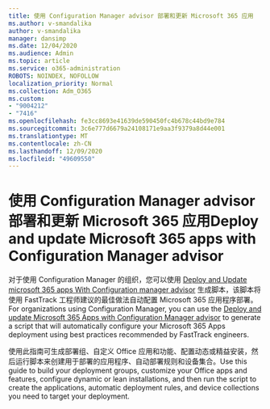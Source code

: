 ```yaml
---
title: 使用 Configuration Manager advisor 部署和更新 Microsoft 365 应用
ms.author: v-smandalika
author: v-smandalika
manager: dansimp
ms.date: 12/04/2020
ms.audience: Admin
ms.topic: article
ms.service: o365-administration
ROBOTS: NOINDEX, NOFOLLOW
localization_priority: Normal
ms.collection: Adm_O365
ms.custom:
- "9004212"
- "7416"
ms.openlocfilehash: fe3cc8693e41639de590450fc4b678c44bd9e784
ms.sourcegitcommit: 3c6e777d6679a24108171e9aa3f9379a8d44e001
ms.translationtype: MT
ms.contentlocale: zh-CN
ms.lasthandoff: 12/09/2020
ms.locfileid: "49609550"
---
```

# <a name="deploy-and-update-microsoft-365-apps-with-configuration-manager-advisor"></a><span data-ttu-id="67222-102">使用 Configuration Manager advisor 部署和更新 Microsoft 365 应用</span><span class="sxs-lookup"><span data-stu-id="67222-102">Deploy and update Microsoft 365 apps with Configuration Manager advisor</span></span>

<span data-ttu-id="67222-103">对于使用 Configuration Manager 的组织，您可以使用 [Deploy and Update microsoft 365 apps With Configuration manager advisor](https://admin.microsoft.com/adminportal/home#/oppinstall) 生成脚本，该脚本将使用 FastTrack 工程师建议的最佳做法自动配置 Microsoft 365 应用程序部署。</span><span class="sxs-lookup"><span data-stu-id="67222-103">For organizations using Configuration Manager, you can use the [Deploy and update Microsoft 365 Apps with Configuration Manager advisor](https://admin.microsoft.com/adminportal/home#/oppinstall) to generate a script that will automatically configure your Microsoft 365 Apps deployment using best practices recommended by FastTrack engineers.</span></span>

<span data-ttu-id="67222-104">使用此指南可生成部署组、自定义 Office 应用和功能、配置动态或精益安装，然后运行脚本来创建用于部署的应用程序、自动部署规则和设备集合。</span><span class="sxs-lookup"><span data-stu-id="67222-104">Use this guide to build your deployment groups, customize your Office apps and features, configure dynamic or lean installations, and then run the script to create the applications, automatic deployment rules, and device collections you need to target your deployment.</span></span>
